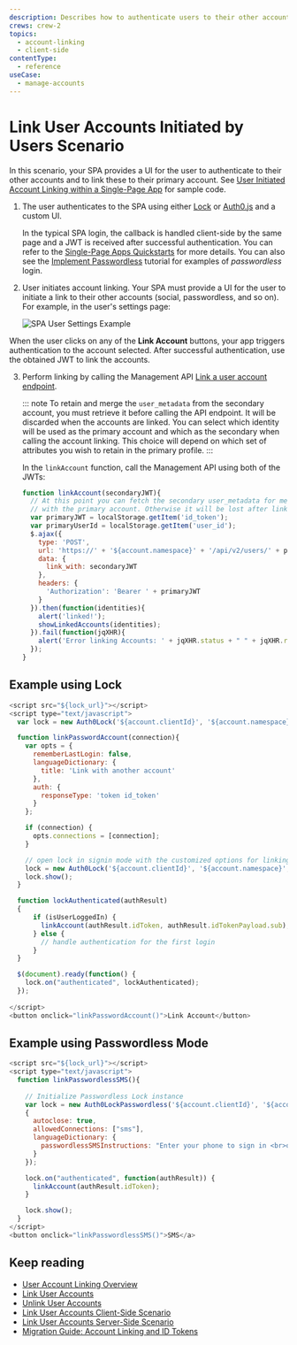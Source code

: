 ```yaml
---
description: Describes how to authenticate users to their other accounts and link these to their primary account using a user initiated scenario with a SPA.
crews: crew-2
topics:
  - account-linking
  - client-side
contentType:
  - reference
useCase:
  - manage-accounts
---
```


# Link User Accounts Initiated by Users Scenario

In this scenario, your SPA provides a UI for the user to authenticate to their other accounts and to link these to their primary account. See [User Initiated Account Linking within a Single-Page App](https://github.com/auth0/auth0-link-accounts-sample/tree/master/SPA) for sample code.

1. The user authenticates to the SPA using either [Lock](/libraries/lock) or [Auth0.js](/libraries/auth0js) and a custom UI.

    In the typical SPA login, the callback is handled client-side by the same page and a JWT is received after successful authentication. You can refer to the [Single-Page Apps Quickstarts](/quickstart/spa) for more details. You can also see the [Implement Passwordless](/connections/passwordless) tutorial for examples of <dfn data-key="passwordless">passwordless</dfn> login.

2. User initiates account linking. Your SPA must provide a UI for the user to initiate a link to their other accounts (social, passwordless, and so on). For example, in the user's settings page:

    ![SPA User Settings Example](/media/articles/link-accounts/spa-user-settings.png)

When the user clicks on any of the **Link Account** buttons, your app triggers authentication to the account selected. After successful authentication, use the obtained JWT to link the accounts.

3. Perform linking by calling the Management API [Link a user account endpoint](/api/v2#!/Users/post_identities). 

    ::: note
    To retain and merge the `user_metadata` from the secondary account, you must retrieve it before calling the API endpoint. It will be discarded when the accounts are linked. You can select which identity will be used as the primary account and which as the secondary when calling the account linking. This choice will depend on which set of attributes you wish to retain in the primary profile.
    :::

    In the `linkAccount` function, call the Management API using both of the JWTs:

    ```js
    function linkAccount(secondaryJWT){
      // At this point you can fetch the secondary user_metadata for merging
      // with the primary account. Otherwise it will be lost after linking the accounts
      var primaryJWT = localStorage.getItem('id_token');
      var primaryUserId = localStorage.getItem('user_id');
      $.ajax({
        type: 'POST',
        url: 'https://' + '${account.namespace}' + '/api/v2/users/' + primaryUserId + '/identities',
        data: {
          link_with: secondaryJWT
        },
        headers: {
          'Authorization': 'Bearer ' + primaryJWT
        }
      }).then(function(identities){
        alert('linked!');
        showLinkedAccounts(identities);
      }).fail(function(jqXHR){
        alert('Error linking Accounts: ' + jqXHR.status + " " + jqXHR.responseText);
      });
    }
    ```

## Example using Lock

```js
<script src="${lock_url}"></script>
<script type="text/javascript">
  var lock = new Auth0Lock('${account.clientId}', '${account.namespace}');

  function linkPasswordAccount(connection){
    var opts = {
      rememberLastLogin: false,
      languageDictionary: {
        title: 'Link with another account'
      },
      auth: {
        responseType: 'token id_token'
      }
    };

    if (connection) {
      opts.connections = [connection];
    }

    // open lock in signin mode with the customized options for linking
    lock = new Auth0Lock('${account.clientId}', '${account.namespace}', opts);
    lock.show();
  }

  function lockAuthenticated(authResult)
  {
      if (isUserLoggedIn) {
        linkAccount(authResult.idToken, authResult.idTokenPayload.sub);
      } else {
        // handle authentication for the first login
      }
  }

  $(document).ready(function() {
    lock.on("authenticated", lockAuthenticated);
  });
  
</script>
<button onclick="linkPasswordAccount()">Link Account</button>
```

## Example using Passwordless Mode

```js
<script src="${lock_url}"></script>
<script type="text/javascript">
  function linkPasswordlessSMS(){
    
    // Initialize Passwordless Lock instance
    var lock = new Auth0LockPasswordless('${account.clientId}', '${account.namespace}',
    {
      autoclose: true,
      allowedConnections: ["sms"],
      languageDictionary: {
        passwordlessSMSInstructions: "Enter your phone to sign in <br>or create an account to link to."
      }
    });

    lock.on("authenticated", function(authResult)) {
      linkAccount(authResult.idToken);
    }

    lock.show();
  }
</script>
<button onclick="linkPasswordlessSMS()">SMS</a>
```

## Keep reading

* [User Account Linking Overview](/users/concepts/overview-user-account-linking)
* [Link User Accounts](/users/guides/link-user-accounts)
* [Unlink User Accounts](/users/guides/unlink-user-accounts)
* [Link User Accounts Client-Side Scenario](/users/references/link-accounts-client-side-scenario)
* [Link User Accounts Server-Side Scenario](/users/references/link-accounts-server-side-scenario)
* [Migration Guide: Account Linking and ID Tokens](/migrations/guides/account-linking)
